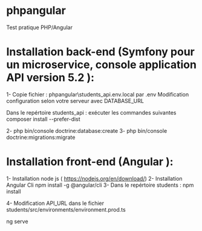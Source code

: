 # phpangular
Test pratique PHP/Angular

# Installation back-end (Symfony pour un microservice, console application API version  5.2 ): 
1- Copie fichier : 
phpangular\students_api\.env.local par .env 
Modification configuration selon votre serveur avec DATABASE_URL

Dans le repértoire students_api : 
exécuter les commandes suivantes 
composer install --prefer-dist

2- php bin/console doctrine:database:create
3- php bin/console doctrine:migrations:migrate

# Installation front-end (Angular ):  
1- Installation node js ( https://nodejs.org/en/download/)
2- Installation Angular Cli 
npm install -g @angular/cli
3- Dans le repértoire students : 
npm install 

4- Modification API_URL dans le fichier students/src/environments/environment.prod.ts

ng serve
